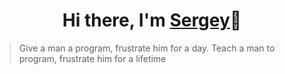 <h1 align='center'>Hi there, I'm <a href='https://t.me/S3raphimCS'>Sergey</a>👋</h1>

<!--
**S3raphimCS/S3raphimCS** is a ✨ _special_ ✨ repository because its `README.md` (this file) appears on your GitHub profile.

Here are some ideas to get you started:

- 🔭 I’m currently working on ...
- 🌱 I’m currently learning ...
- 👯 I’m looking to collaborate on ...
- 🤔 I’m looking for help with ...
- 💬 Ask me about ...
- 📫 How to reach me: ...
- 😄 Pronouns: ...
- ⚡ Fun fact: ...
-->
> Give a man a program, frustrate him for a day. Teach a man to program, frustrate him for a lifetime

